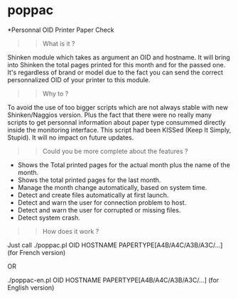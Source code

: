 poppac
======

*Personnal OID Printer Paper Check

>> What is it ?

Shinken module which takes as argument an OID and hostname.
It will bring into Shinken the total pages printed for this month and for the passed one.
It's regardless of brand or model due to the fact you can send the correct personnalized OID of your printer to this module.

>> Why to ?

To avoid the use of too bigger scripts which are not always stable with new Shinken/Naggios version.
Plus the fact that there were no really many scripts to get personnal information about paper type consummed directly inside the monitoring interface.
This script had been KISSed (Keep It Simply, Stupid).
It will no impact on future updates.

>> Could you be more complete about the features ?

* Shows the Total printed pages for the actual month plus the name of the month.
* Shows the total printed pages for the last month.
* Manage the month change automatically, based on system time.
* Detect and create files automatically at first launch.
* Detect and warn the user for connection problem to host.
* Detect and warn the user for corrupted or missing files.
* Detect system crash.

>> How does it work ?

Just call 
./poppac.pl OID HOSTNAME PAPERTYPE[A4B/A4C/A3B/A3C/...] (for French version)

OR

./poppac-en.pl OID HOSTNAME PAPERTYPE[A4B/A4C/A3B/A3C/...] (for English version)
